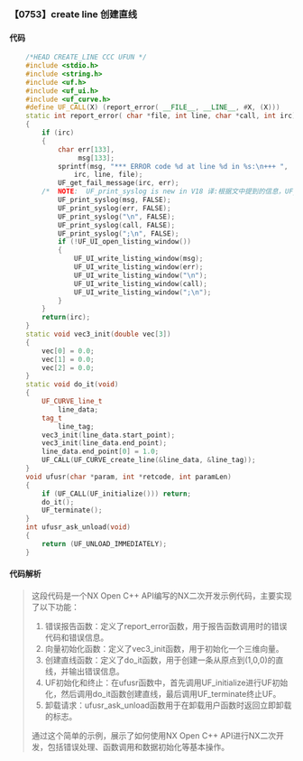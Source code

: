 ### 【0753】create line 创建直线

#### 代码

```cpp
    /*HEAD CREATE_LINE CCC UFUN */  
    #include <stdio.h>  
    #include <string.h>  
    #include <uf.h>  
    #include <uf_ui.h>  
    #include <uf_curve.h>  
    #define UF_CALL(X) (report_error( __FILE__, __LINE__, #X, (X)))  
    static int report_error( char *file, int line, char *call, int irc)  
    {  
        if (irc)  
        {  
            char err[133],  
                 msg[133];  
            sprintf(msg, "*** ERROR code %d at line %d in %s:\n+++ ",  
                irc, line, file);  
            UF_get_fail_message(irc, err);  
        /*  NOTE:  UF_print_syslog is new in V18 译:根据文中提到的信息，UF_print_syslog是V18版本中新增的函数。 */  
            UF_print_syslog(msg, FALSE);  
            UF_print_syslog(err, FALSE);  
            UF_print_syslog("\n", FALSE);  
            UF_print_syslog(call, FALSE);  
            UF_print_syslog(";\n", FALSE);  
            if (!UF_UI_open_listing_window())  
            {  
                UF_UI_write_listing_window(msg);  
                UF_UI_write_listing_window(err);  
                UF_UI_write_listing_window("\n");  
                UF_UI_write_listing_window(call);  
                UF_UI_write_listing_window(";\n");  
            }  
        }  
        return(irc);  
    }  
    static void vec3_init(double vec[3])  
    {  
        vec[0] = 0.0;  
        vec[1] = 0.0;  
        vec[2] = 0.0;  
    }  
    static void do_it(void)  
    {  
        UF_CURVE_line_t  
            line_data;  
        tag_t  
            line_tag;  
        vec3_init(line_data.start_point);  
        vec3_init(line_data.end_point);  
        line_data.end_point[0] = 1.0;  
        UF_CALL(UF_CURVE_create_line(&line_data, &line_tag));  
    }  
    void ufusr(char *param, int *retcode, int paramLen)  
    {  
        if (UF_CALL(UF_initialize())) return;  
        do_it();  
        UF_terminate();  
    }  
    int ufusr_ask_unload(void)  
    {  
        return (UF_UNLOAD_IMMEDIATELY);  
    }

```

#### 代码解析

> 这段代码是一个NX Open C++ API编写的NX二次开发示例代码，主要实现了以下功能：
>
> 1. 错误报告函数：定义了report_error函数，用于报告函数调用时的错误代码和错误信息。
> 2. 向量初始化函数：定义了vec3_init函数，用于初始化一个三维向量。
> 3. 创建直线函数：定义了do_it函数，用于创建一条从原点到(1,0,0)的直线，并输出错误信息。
> 4. UF初始化和终止：在ufusr函数中，首先调用UF_initialize进行UF初始化，然后调用do_it函数创建直线，最后调用UF_terminate终止UF。
> 5. 卸载请求：ufusr_ask_unload函数用于在卸载用户函数时返回立即卸载的标志。
>
> 通过这个简单的示例，展示了如何使用NX Open C++ API进行NX二次开发，包括错误处理、函数调用和数据初始化等基本操作。
>
